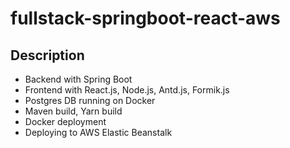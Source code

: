 # fullstack-springboot-react-aws

## Description

- Backend with Spring Boot
- Frontend with React.js, Node.js, Antd.js, Formik.js
- Postgres DB running on Docker
- Maven build, Yarn build
- Docker deployment
- Deploying to AWS Elastic Beanstalk

